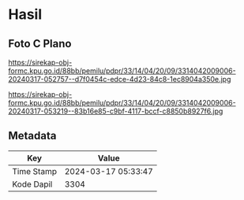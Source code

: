 # Hasil

## Foto C Plano

https://sirekap-obj-formc.kpu.go.id/88bb/pemilu/pdpr/33/14/04/20/09/3314042009006-20240317-052757--d7f0454c-edce-4d23-84c8-1ec8904a350e.jpg

https://sirekap-obj-formc.kpu.go.id/88bb/pemilu/pdpr/33/14/04/20/09/3314042009006-20240317-053219--83b16e85-c9bf-4117-bccf-c8850b8927f6.jpg


## Metadata

| Key        | Value               |
| ---------- | ------------------- |
| Time Stamp | 2024-03-17 05:33:47 |
| Kode Dapil | 3304                |



